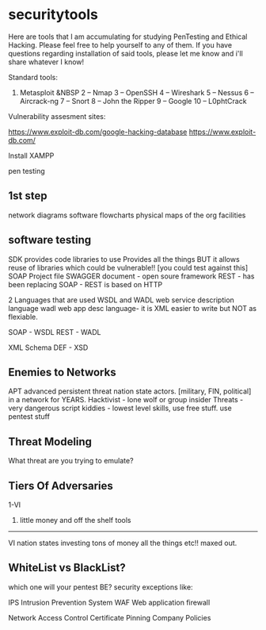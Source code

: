 # securitytools
Here are tools that I am accumulating for studying PenTesting and Ethical Hacking. 
Please feel free to help yourself to any of them. 
If you have questions regarding installation of said tools, please let me know and i'll share whatever I know!

Standard tools:
1. Metasploit &NBSP
2 – Nmap
3 – OpenSSH
4 – Wireshark
5 – Nessus
6 – Aircrack-ng
7 – Snort
8 – John the Ripper
9 – Google
10 – L0phtCrack

Vulnerability assesment sites:

https://www.exploit-db.com/google-hacking-database
https://www.exploit-db.com/

Install XAMPP

pen testing

1st step
------------
network diagrams 
software flowcharts
physical maps of the org facilities

software testing
---------------
SDK provides code libraries to use
Provides all the things BUT it allows reuse of libraries which could be vulnerable!! [you could test against this]
SOAP Project file
SWAGGER document - open soure framework 
REST - has been replacing SOAP - REST is based on HTTP 

2 Languages that are used
WSDL and WADL 
web service description language
wadl 
web app desc language- it is XML easier to write but NOT as flexiable.  

SOAP - WSDL
REST - WADL 

XML Schema DEF - XSD

Enemies to Networks
-----
APT advanced persistent threat nation state actors. [military, FIN, political] in a network for YEARS.
Hacktivist - lone wolf or group
insider Threats - very dangerous 
script kiddies - lowest level skills, use free stuff. use pentest stuff

Threat Modeling
------

What threat are you trying to emulate? 

Tiers Of Adversaries
-----
1-VI
1. little money and off the shelf tools 
____
VI nation states investing tons of money all the things etc!! maxed out. 

WhiteList vs BlackList? 
---
which one will your pentest BE? security exceptions like:

IPS 
  Intrusion Prevention System
WAF
  Web application firewall
<p> Network Access Control
Certificate Pinning
Company Policies <p> 
  


